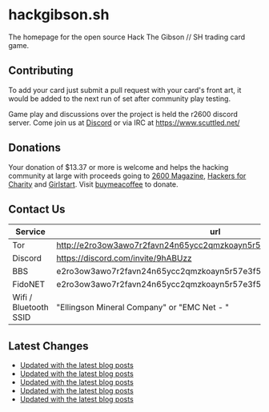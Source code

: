 # hackgibson.sh
The homepage for the open source Hack The Gibson // SH trading card game.


## Contributing

To add your card just submit a pull request with your card's front art, it would be added to the next run of set after community play testing.

Game play and discussions over the project is held the r2600 discord server. Come join us at [Discord](https://discord.com/invite/9hABUzz) or via IRC at https://www.scuttled.net/


## Donations

Your donation of $13.37 or more is welcome and helps the hacking community at large with proceeds going to [2600 Magazine](https://2600.com/), [Hackers for Charity](https://hackersforcharity.org) and [Girlstart](https://girlstart.org).  Visit [buymeacoffee](https://www.buymeacoffee.com/hackgibson.sh) to donate.


## Contact Us

Service | url
-|-
Tor | http://e2ro3ow3awo7r2favn24n65ycc2qmzkoayn5r57e3f56nvjwdcgg32ad.onion
Discord | https://discord.com/invite/9hABUzz
BBS | e2ro3ow3awo7r2favn24n65ycc2qmzkoayn5r57e3f56nvjwdcgg32ad.onion:23
FidoNET | e2ro3ow3awo7r2favn24n65ycc2qmzkoayn5r57e3f56nvjwdcgg32ad.onion:24554
Wifi / Bluetooth SSID | "Ellingson Mineral Company" or "EMC Net - <fidonet address>"

## Latest Changes
<!-- BLOG-POST-LIST:START -->
- [Updated with the latest blog posts](https://github.com/DFW2600/hackgibson.sh/commit/fdd0a95ebc3929121b3d6b836fa4cafceccabab5)
- [Updated with the latest blog posts](https://github.com/DFW2600/hackgibson.sh/commit/792c058f63a09462586e7f815a6a9866e435702d)
- [Updated with the latest blog posts](https://github.com/DFW2600/hackgibson.sh/commit/1bcf4d9ce06a7b8657adba18d5953f2fa962b955)
- [Updated with the latest blog posts](https://github.com/DFW2600/hackgibson.sh/commit/13a7a64aef47c839f44c514559571ff49d915bf2)
- [Updated with the latest blog posts](https://github.com/DFW2600/hackgibson.sh/commit/955cd1d85ec410efe2d904e1078f5a00f8bb349a)
<!-- BLOG-POST-LIST:END -->
